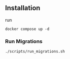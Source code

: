 ## Installation
run
```commandline
docker compose up -d
```

### Run Migrations
```commandline
./scripts/run_migrations.sh
```
